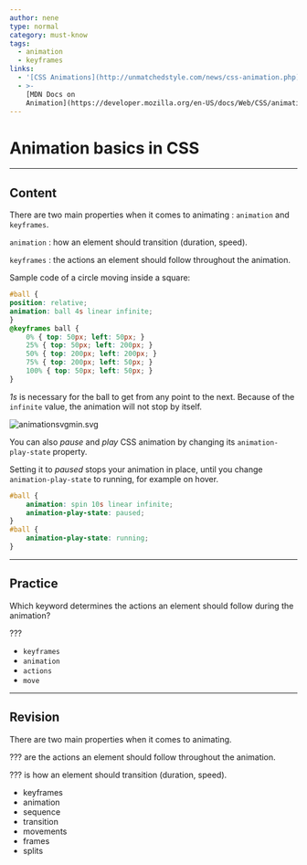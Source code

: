 ```yaml
---
author: nene
type: normal
category: must-know
tags:
  - animation
  - keyframes
links:
  - '[CSS Animations](http://unmatchedstyle.com/news/css-animation.php){article}'
  - >-
    [MDN Docs on
    Animation](https://developer.mozilla.org/en-US/docs/Web/CSS/animation){documentation}
---
```


# Animation basics in CSS


---

## Content

There are two main properties when it comes to animating : `animation` and `keyframes`.

`animation` : how an element should transition (duration, speed).

`keyframes` : the actions an element should follow throughout the animation.

Sample code of a circle moving inside a square:  

```css
#ball {
position: relative;
animation: ball 4s linear infinite;
}
@keyframes ball {
    0% { top: 50px; left: 50px; }
    25% { top: 50px; left: 200px; }
    50% { top: 200px; left: 200px; }
    75% { top: 200px; left: 50px; }
    100% { top: 50px; left: 50px; }
}
```

*1s* is necessary for the ball to get from any point to the next. Because of the `infinite` value, the animation will not stop by itself.

![animationsvgmin.svg](https://img.enkipro.com/f3391cbe5ba0db6aab629bfd8a191e7a.png)

You can also *pause* and *play* CSS animation by changing its `animation-play-state` property.

Setting it to *paused* stops your animation in place, until you change `animation-play-state` to running, for example on hover.

```css
#ball {
    animation: spin 10s linear infinite;
    animation-play-state: paused;
}
#ball {
    animation-play-state: running;
}
```


---

## Practice

Which keyword determines the actions an element should follow during the animation?

???

* `keyframes`
* `animation`
* `actions`
* `move`


---

## Revision

There are two main properties when it comes to animating.

??? are the actions an element should follow throughout the animation.

??? is how an element should transition (duration, speed).

* keyframes
* animation
* sequence
* transition
* movements
* frames
* splits
 
